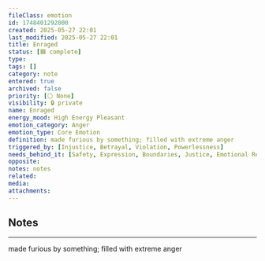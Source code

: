 ```yaml
---
fileClass: emotion
id: 1748401292000
created: 2025-05-27 22:01
last_modified: 2025-05-27 22:01
title: Enraged
status: [🟩 complete]
type: 
tags: []
category: note
entered: true
archived: false
priority: [⚪ None]
visibility: 🔒 private
name: Enraged
energy_mood: High Energy Pleasant
emotion_category: Anger
emotion_type: Core Emotion
definition: made furious by something; filled with extreme anger
triggered_by: [Injustice, Betrayal, Violation, Powerlessness]
needs_behind_it: [Safety, Expression, Boundaries, Justice, Emotional Release]
opposite: 
notes: notes
related: 
media: 
attachments:
---
```


## Notes
---
made furious by something; filled with extreme anger


